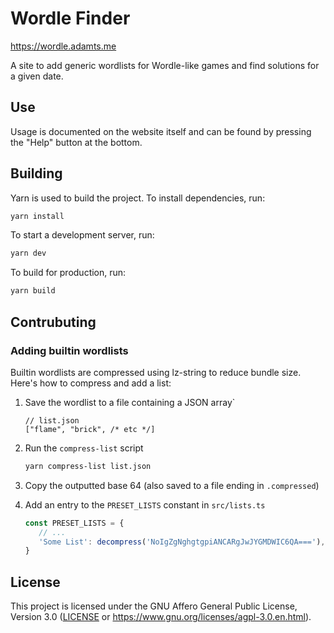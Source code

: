 # Wordle Finder

<https://wordle.adamts.me>

A site to add generic wordlists for Wordle-like games and find solutions for a given date.

## Use

Usage is documented on the website itself and can be found by pressing the "Help" button at the bottom.

## Building

Yarn is used to build the project.
To install dependencies, run:

```sh
yarn install
```

To start a development server, run:

```sh
yarn dev
```

To build for production, run:

```sh
yarn build
```

## Contrubuting

### Adding builtin wordlists

Builtin wordlists are compressed using lz-string to reduce bundle size.
Here's how to compress and add a list:

1. Save the wordlist to a file containing a JSON array`

   ```jsonc
   // list.json
   ["flame", "brick", /* etc */]
   ```

2. Run the `compress-list` script

   ```sh
   yarn compress-list list.json
   ```

3. Copy the outputted base 64 (also saved to a file ending in `.compressed`)
4. Add an entry to the `PRESET_LISTS` constant in `src/lists.ts`

   ```typescript
   const PRESET_LISTS = {
      // ...
      'Some List': decompress('NoIgZgNghgtgpiANCARgJwJYGMDWIC6QA==='),
   }
   ```

## License

This project is licensed under the GNU Affero General Public License, Version 3.0
([LICENSE](LICENSE) or <https://www.gnu.org/licenses/agpl-3.0.en.html>).
